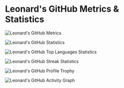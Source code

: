 # Leonard's GitHub Metrics & Statistics

![Leonard's GitHub Metrics](https://metrics.lecoq.io/sheeeng?template=classic&config.timezone=Europe%2FOslo)

![Leonard's GitHub Statistics](https://github-readme-stats.vercel.app/api?username=sheeeng&show_icons=true&theme=nightowl)

![Leonard's GitHub Top Languages Statistics](https://github-readme-stats.vercel.app/api/top-langs/?username=sheeeng&show_icons=true&theme=nightowl&langs_count=5&layout=compact)

![Leonard's GitHub Streak Statistics](https://github-readme-streak-stats.herokuapp.com?user=sheeeng&theme=nightowl&hide_border=true&date_format=M%20j%5B%2C%20Y%5D)

![Leonard's GitHub Profile Trophy](https://github-profile-trophy.vercel.app/?username=sheeeng&theme=nord&no-bg=false&no-frame=false&column=4&row=2)

![Leonard's GitHub Activity Graph](https://activity-graph.herokuapp.com/graph?username=sheeeng&theme=github)

<!--
https://docs.github.com/en/rest/rate-limit#get-rate-limit-status-for-the-authenticated-user

curl -H "Accept: application/vnd.github+json" -H "Authorization: token ${GITHUB_PERSONAL_ACCESS_TOKEN_USER_SCOPE}" https://api.github.com/rate_limit
-->
